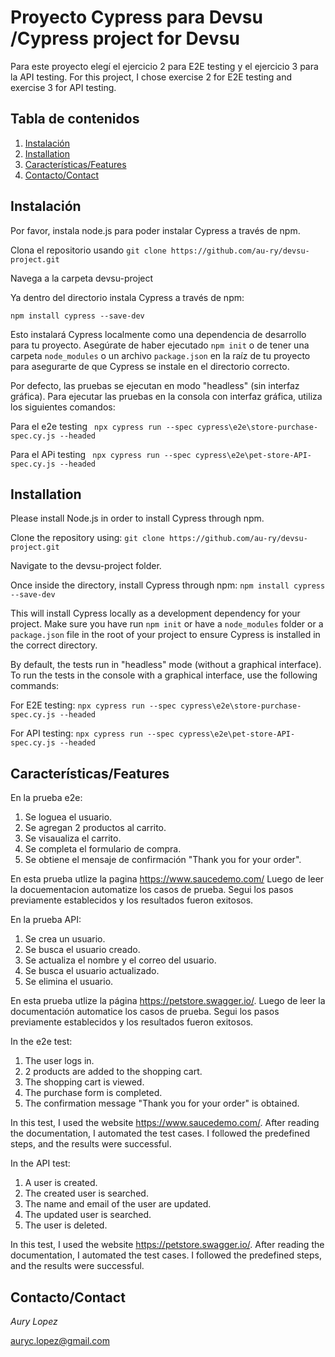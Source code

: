 # Proyecto Cypress para Devsu /Cypress project for Devsu


Para este proyecto elegí el ejercicio 2 para E2E testing y el ejercicio 3 para la API testing.
For this project, I chose exercise 2 for E2E testing and exercise 3 for API testing.

## Tabla de contenidos
1. [Instalación](#instalación)
2. [Installation](#installation)
3. [Características/Features](#características/features)
4. [Contacto/Contact](#contacto/contact)


## Instalación  
Por favor, instala node.js para poder instalar Cypress a través de npm.

Clona el repositorio usando 
``` git clone https://github.com/au-ry/devsu-project.git ```

Navega a la carpeta devsu-project

Ya dentro del directorio instala Cypress a través de npm:

```npm install cypress --save-dev```

Esto instalará Cypress localmente como una dependencia de desarrollo para tu proyecto.
Asegúrate de haber ejecutado ```npm init``` o de tener una carpeta ```node_modules``` o un archivo ```package.json``` en la raíz de tu proyecto para asegurarte de que Cypress se instale en el directorio correcto.

Por defecto, las pruebas se ejecutan en modo "headless" (sin interfaz gráfica). Para ejecutar las pruebas en la consola con interfaz gráfica, utiliza los siguientes comandos:

Para el e2e testing ``` npx cypress run --spec cypress\e2e\store-purchase-spec.cy.js --headed```

Para el APi testing ``` npx cypress run --spec cypress\e2e\pet-store-API-spec.cy.js --headed```

## Installation 

Please install Node.js in order to install Cypress through npm.

Clone the repository using:
```git clone https://github.com/au-ry/devsu-project.git```

Navigate to the devsu-project folder.

Once inside the directory, install Cypress through npm:
```npm install cypress --save-dev```

This will install Cypress locally as a development dependency for your project. Make sure you have run ```npm init``` or have a ```node_modules``` folder or a ```package.json``` file in the root of your project to ensure Cypress is installed in the correct directory.

By default, the tests run in "headless" mode (without a graphical interface). To run the tests in the console with a graphical interface, use the following commands:

For E2E testing:
```npx cypress run --spec cypress\e2e\store-purchase-spec.cy.js --headed```

For API testing:
```npx cypress run --spec cypress\e2e\pet-store-API-spec.cy.js --headed```

## Características/Features
En la prueba e2e:
1. Se loguea el usuario.
2. Se agregan 2 productos al carrito. 
3. Se visaualiza el carrito. 
4. Se completa el formulario de compra.
5. Se obtiene el mensaje de confirmación "Thank you for your order".

En esta prueba utlize la pagina https://www.saucedemo.com/
Luego de leer la docuementacion automatize los casos de prueba. 
Segui los pasos previamente establecidos y los resultados fueron exitosos.


En la prueba API:
1. Se crea un usuario.
2. Se busca el usuario creado.
3. Se actualiza el nombre y el correo del usuario.
4. Se busca el usuario actualizado.
5. Se elimina el usuario.
   
En esta prueba utlize la página https://petstore.swagger.io/.
Luego de leer la documentación automatice los casos de prueba. 
Segui los pasos previamente establecidos y los resultados fueron exitosos.

In the e2e test:

1. The user logs in.
2. 2 products are added to the shopping cart.
3. The shopping cart is viewed.
4. The purchase form is completed.
5. The confirmation message "Thank you for your order" is obtained.

In this test, I used the website https://www.saucedemo.com/. After reading the documentation, I automated the test cases. I followed the predefined steps, and the results were successful.

In the API test:

1. A user is created.
2. The created user is searched.
3. The name and email of the user are updated.
4. The updated user is searched.
5. The user is deleted.
   
In this test, I used the website https://petstore.swagger.io/. After reading the documentation, I automated the test cases. I followed the predefined steps, and the results were successful.

## Contacto/Contact
*Aury Lopez*

auryc.lopez@gmail.com

 
 






